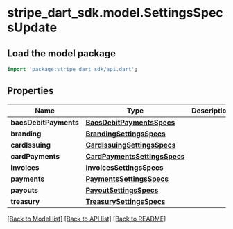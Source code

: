 # stripe_dart_sdk.model.SettingsSpecsUpdate

## Load the model package
```dart
import 'package:stripe_dart_sdk/api.dart';
```

## Properties
Name | Type | Description | Notes
------------ | ------------- | ------------- | -------------
**bacsDebitPayments** | [**BacsDebitPaymentsSpecs**](BacsDebitPaymentsSpecs.md) |  | [optional] 
**branding** | [**BrandingSettingsSpecs**](BrandingSettingsSpecs.md) |  | [optional] 
**cardIssuing** | [**CardIssuingSettingsSpecs**](CardIssuingSettingsSpecs.md) |  | [optional] 
**cardPayments** | [**CardPaymentsSettingsSpecs**](CardPaymentsSettingsSpecs.md) |  | [optional] 
**invoices** | [**InvoicesSettingsSpecs**](InvoicesSettingsSpecs.md) |  | [optional] 
**payments** | [**PaymentsSettingsSpecs**](PaymentsSettingsSpecs.md) |  | [optional] 
**payouts** | [**PayoutSettingsSpecs**](PayoutSettingsSpecs.md) |  | [optional] 
**treasury** | [**TreasurySettingsSpecs**](TreasurySettingsSpecs.md) |  | [optional] 

[[Back to Model list]](../README.md#documentation-for-models) [[Back to API list]](../README.md#documentation-for-api-endpoints) [[Back to README]](../README.md)


